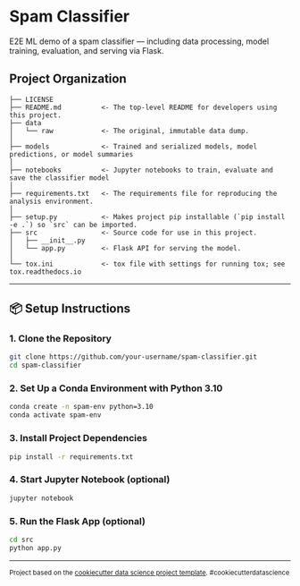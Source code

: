 # Spam Classifier

E2E ML demo of a spam classifier — including data processing, model training, evaluation, and serving via Flask.

## Project Organization

```
├── LICENSE
├── README.md          <- The top-level README for developers using this project.
├── data
│   └── raw            <- The original, immutable data dump.
│
├── models             <- Trained and serialized models, model predictions, or model summaries
│
├── notebooks          <- Jupyter notebooks to train, evaluate and save the classifier model
│
├── requirements.txt   <- The requirements file for reproducing the analysis environment.
│
├── setup.py           <- Makes project pip installable (`pip install -e .`) so `src` can be imported.
├── src                <- Source code for use in this project.
│   ├── __init__.py
│   └── app.py         <- Flask API for serving the model.
│
└── tox.ini            <- tox file with settings for running tox; see tox.readthedocs.io
```

---

## 📦 Setup Instructions

### 1. Clone the Repository

```bash
git clone https://github.com/your-username/spam-classifier.git
cd spam-classifier
```

### 2. Set Up a Conda Environment with Python 3.10

```bash
conda create -n spam-env python=3.10
conda activate spam-env
```

### 3. Install Project Dependencies

```bash
pip install -r requirements.txt
```

### 4. Start Jupyter Notebook (optional)

```bash
jupyter notebook
```

### 5. Run the Flask App (optional)

```bash
cd src
python app.py
```

---

<small>Project based on the <a target="_blank" href="https://drivendata.github.io/cookiecutter-data-science/">cookiecutter data science project template</a>. #cookiecutterdatascience</small>